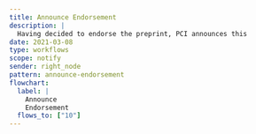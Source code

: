 ```yaml
---
title: Announce Endorsement
description: |
  Having decided to endorse the preprint, PCI announces this
date: 2021-03-08
type: workflows
scope: notify
sender: right_node
pattern: announce-endorsement
flowchart:
  label: |
    Announce
    Endorsement
  flows_to: ["10"]
---
```


